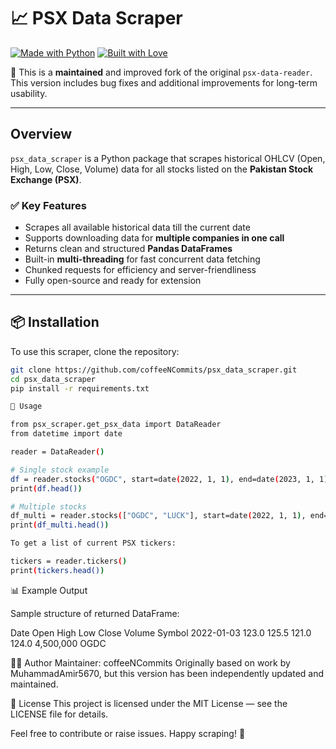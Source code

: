 # 📈 PSX Data Scraper

[![Made with Python](https://img.shields.io/badge/Made%20with-Python-blue?style=for-the-badge)](https://python.org)
[![Built with Love](https://img.shields.io/badge/Built%20with-%F0%9F%92%96-love-red?style=for-the-badge)](https://github.com/coffeeNCommits)

🔔 This is a **maintained** and improved fork of the original `psx-data-reader`.  
This version includes bug fixes and additional improvements for long-term usability.

---

## Overview

`psx_data_scraper` is a Python package that scrapes historical OHLCV (Open, High, Low, Close, Volume) data for all stocks listed on the **Pakistan Stock Exchange (PSX)**.

### ✅ Key Features

- Scrapes all available historical data till the current date
- Supports downloading data for **multiple companies in one call**
- Returns clean and structured **Pandas DataFrames**
- Built-in **multi-threading** for fast concurrent data fetching
- Chunked requests for efficiency and server-friendliness
- Fully open-source and ready for extension

---

## 📦 Installation

To use this scraper, clone the repository:

```bash
git clone https://github.com/coffeeNCommits/psx_data_scraper.git
cd psx_data_scraper
pip install -r requirements.txt

🚀 Usage

from psx_scraper.get_psx_data import DataReader
from datetime import date

reader = DataReader()

# Single stock example
df = reader.stocks("OGDC", start=date(2022, 1, 1), end=date(2023, 1, 1))
print(df.head())

# Multiple stocks
df_multi = reader.stocks(["OGDC", "LUCK"], start=date(2022, 1, 1), end=date(2023, 1, 1))
print(df_multi.head())

To get a list of current PSX tickers:

tickers = reader.tickers()
print(tickers.head())

```

📊 Example Output

Sample structure of returned DataFrame:

Date	Open	High	Low	Close	Volume	Symbol
2022-01-03	123.0	125.5	121.0	124.0	4,500,000	OGDC

🧑‍💻 Author
Maintainer: coffeeNCommits
Originally based on work by MuhammadAmir5670, but this version has been independently updated and maintained.

📌 License
This project is licensed under the MIT License — see the LICENSE file for details.

Feel free to contribute or raise issues. Happy scraping! 🚀
